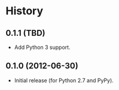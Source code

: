 History
=======


0.1.1 (TBD)
-----------

- Add Python 3 support.


0.1.0 (2012-06-30)
------------------

- Initial release (for Python 2.7 and PyPy).
